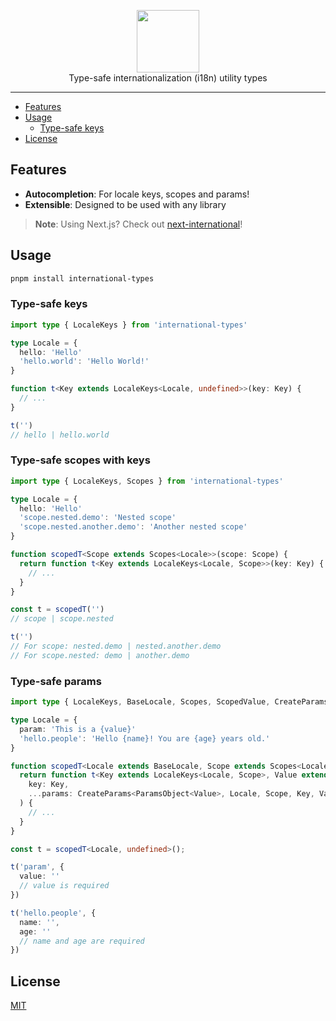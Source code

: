 <p align="center">
  <picture>
    <source media="(prefers-color-scheme: dark)" srcset="https://github.com/QuiiBz/next-international/blob/main/assets/logo-white.png">
    <source media="(prefers-color-scheme: light)" srcset="https://github.com/QuiiBz/next-international/blob/main/assets/logo-black.png" />
    <img alt="" height="100px" src="https://github.com/QuiiBz/next-international/blob/main/assets/logo-white.png">
  </picture>
  <br />
  Type-safe internationalization (i18n) utility types
</p>

---

- [Features](#features)
- [Usage](#usage)
  - [Type-safe keys](#type-safe-keys)
- [License](#license)

## Features

- **Autocompletion**: For locale keys, scopes and params!
- **Extensible**: Designed to be used with any library

> **Note**: Using Next.js? Check out [next-international](https://github.com/QuiiBz/next-international)!

## Usage

```bash
pnpm install international-types
```

### Type-safe keys

```ts
import type { LocaleKeys } from 'international-types'

type Locale = {
  hello: 'Hello'
  'hello.world': 'Hello World!'
}

function t<Key extends LocaleKeys<Locale, undefined>>(key: Key) {
  // ...
}

t('')
// hello | hello.world
```

### Type-safe scopes with keys

```ts
import type { LocaleKeys, Scopes } from 'international-types'

type Locale = {
  hello: 'Hello'
  'scope.nested.demo': 'Nested scope'
  'scope.nested.another.demo': 'Another nested scope'
}

function scopedT<Scope extends Scopes<Locale>>(scope: Scope) {
  return function t<Key extends LocaleKeys<Locale, Scope>>(key: Key) {
    // ...
  }
}

const t = scopedT('')
// scope | scope.nested

t('')
// For scope: nested.demo | nested.another.demo
// For scope.nested: demo | another.demo
```

### Type-safe params

```ts
import type { LocaleKeys, BaseLocale, Scopes, ScopedValue, CreateParams, ParamsObject } from 'international-types'

type Locale = {
  param: 'This is a {value}'
  'hello.people': 'Hello {name}! You are {age} years old.'
}

function scopedT<Locale extends BaseLocale, Scope extends Scopes<Locale> | undefined>(scope?: Scope) {
  return function t<Key extends LocaleKeys<Locale, Scope>, Value extends ScopedValue<Locale, Scope, Key>>(
    key: Key,
    ...params: CreateParams<ParamsObject<Value>, Locale, Scope, Key, Value>
  ) {
    // ...
  }
}

const t = scopedT<Locale, undefined>();

t('param', {
  value: ''
  // value is required
})

t('hello.people', {
  name: '',
  age: ''
  // name and age are required
})
```

## License

[MIT](./LICENSE)
